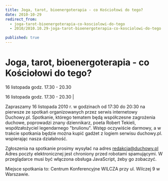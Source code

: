 ```yaml
---
title: Joga, tarot, bioenergoterapia - co Kościołowi do tego?
date: 2010-10-29
redirect_from: 
  - joga-tarot-bioenergoterapia-co-kosciolowi-do-tego
  - 2010/2010.10.29-joga-tarot-bioenergoterapia-co-kosciolowi-do-tego

published: true
---
```




# Joga, tarot, bioenergoterapia - co Kościołowi do tego?

<time>16 listopada godz. 17.30 - 20.30</time>

16 listopada godz. 17.30 - 20.30 | 

Zapraszamy 16 listopada 2010 r. w godzinach od 17:30 do 20:30 na pierwsze ze spotkań organizowanych przez serwis internetowy Duchowy.pl. Spotkanie, którego tematem będą współczesne zagrożenia duchowe, poprowadzi znany dziennikarz, poeta Robert Tekieli, współzałożyciel legendarnego "brulionu".
Wstęp oczywiście darmowy, a w trakcie spotkania będzie można kupić gadżet z logiem serwisu duchowy.pl. wspierając nasza działalność.&nbsp; 

Zgłoszenia na spotkanie prosimy wysyłać na adres redakcja@duchowy.pl Adres poczty elektronicznej jest chroniony przed robotami spamującymi. W przeglądarce musi być włączona obsługa JavaScript, żeby go zobaczyć. 

Miejsce spotkania to: Centrum Konferencyjne WILCZA przy ul. Wilczej 9 w Warszawie.


<!--CONTENT FROM OLD SERVER (jos before 2013): 16 listopada godz. 17.30 - 20.30 | 

Zapraszamy 16 listopada 2010 r. w godzinach od 17:30 do 20:30 na pierwsze ze spotkań organizowanych przez serwis internetowy Duchowy.pl. Spotkanie, którego tematem będą współczesne zagrożenia duchowe, poprowadzi znany dziennikarz, poeta Robert Tekieli, współzałożyciel legendarnego "brulionu".
Wstęp oczywiście darmowy, a w trakcie spotkania będzie można kupić gadżet z logiem serwisu duchowy.pl. wspierając nasza działalność.&nbsp; 

Zgłoszenia na spotkanie prosimy wysyłać na adres redakcja@duchowy.pl Adres poczty elektronicznej jest chroniony przed robotami spamującymi. W przeglądarce musi być włączona obsługa JavaScript, żeby go zobaczyć. 

Miejsce spotkania to: Centrum Konferencyjne WILCZA przy ul. Wilczej 9 w Warszawie.
         
-->

<!--{{json:{"created_date":"2010-10-29 10:39:00","publish_down":"0000-00-00 00:00:00","id":"980"}}}-->